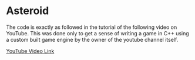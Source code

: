 # Asteroid

The code is exactly as followed in the tutorial of the following video on YouTube. This was done only to get a sense of writing a game in C++ using a custom built game engine by the owner of the youtube channel itself.

[YouTube Video Link](https://www.youtube.com/watch?v=QgDR8LrRZhk&t=2794s)
